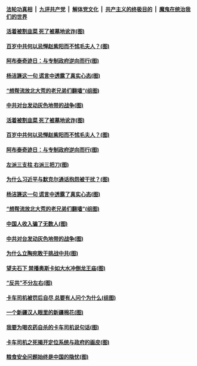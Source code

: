

####  [法轮功真相](../../../../basic/blob/master/README.md?t=04120802) &nbsp;|&nbsp; [九评共产党](../../../../9ping.md/blob/master/README.md?t=04120802) &nbsp;|&nbsp; [解体党文化](../../../../jtdwh.md/blob/master/README.md?t=04120802)  &nbsp;|&nbsp; [共产主义的终极目的](../../../../gczydzjmd.md/blob/master/README.md?t=04120802) &nbsp;|&nbsp; [魔鬼在统治我们的世界](../../../../mgztzwmdsj.md/blob/master/README.md?t=04120802) 

#### [活着被割韭菜 死了被墓地讹诈(图)](../pages/p4/968463.md?t=04120802) 

#### [百岁中共何以忌惮赵紫阳而不怵毛夫人？(图)](../pages/p4/968458.md?t=04120802) 

#### [阿布泰奇迹日：与专制政府逆向而行(图)](../pages/p4/968442.md?t=04120802) 

#### [杨洁篪这一句 谎言中透露了真实心态(图)](../pages/p4/968397.md?t=04120802) 

#### [“想帮流放北大荒的老兄弟们翻墙”(组图)](../pages/p4/968186.md?t=04120802) 

#### [中共对台发动灰色地带的战争(图)](../pages/p4/968349.md?t=04120802) 

#### [活着被割韭菜 死了被墓地讹诈(图)](../pages/p4/968463.md?t=04120802) 

#### [百岁中共何以忌惮赵紫阳而不怵毛夫人？(图)](../pages/p4/968458.md?t=04120802) 

#### [阿布泰奇迹日：与专制政府逆向而行(图)](../pages/p4/968442.md?t=04120802) 

#### [左派三支柱 右派三把刀(图)](../pages/p4/968460.md?t=04120802) 

#### [为什么习近平与默克尔通话抱怨被干扰？(图)](../pages/p4/968444.md?t=04120802) 


#### [杨洁篪这一句 谎言中透露了真实心态(图)](../pages/p4/968397.md?t=04120802) 

#### [“想帮流放北大荒的老兄弟们翻墙”(组图)](../pages/p4/968186.md?t=04120802) 

#### [中国人收入骗了无数人(图)](../pages/p4/968374.md?t=04120802) 

#### [中共对台发动灰色地带的战争(图)](../pages/p4/968349.md?t=04120802) 

#### [为什么立陶宛敢于挑战中共(图)](../pages/p4/968197.md?t=04120802) 

#### [望夫石下 禁播奥斯卡如大水冲倒龙王庙(图)](../pages/p4/968342.md?t=04120802) 


#### [“反共”不分左右(图)](../pages/p4/968284.md?t=04120802) 

#### [卡车司机被罚后自尽 总要有人问个为什么(组图)](../pages/p4/968261.md?t=04120802) 

#### [一个新疆汉人眼里的新疆棉花(图)](../pages/p4/968264.md?t=04120802) 


#### [我要为喝农药自杀的卡车司机说句话(图)](../pages/p4/968265.md?t=04120802) 

#### [卡车司机之死揭开定位系统与政府的画皮(图)](../pages/p4/968263.md?t=04120802) 

#### [粮食安全问题始终是中国的隐忧(图)](../pages/p4/968258.md?t=04120802) 

